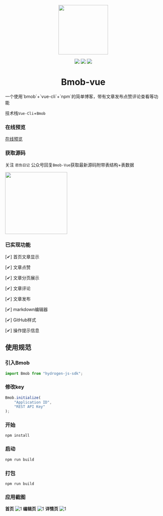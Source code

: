 <p align="center">
  <img width="160" src="http://crazy.lovemysoul.vip/demo/bmob-vue/image/blog-vue.png">
</p>
<p align="center">
 <img src="https://img.shields.io/github/stars/CrazyMrYan/Bmob-Vue?style=social.svg" />
 <img src="https://img.shields.io/badge/%20downloads-130/week-brightgreen.svg" />
 <img src="https://img.shields.io/npm/l/tool-funjs.svg" />
</p>

<h1 align="center">Bmob-vue</h1>
一个使用`bmob`+`vue-cli`+`npm`的简单博客，带有文章发布点赞评论查看等功能

技术栈`Vue-Cli`+`Bmob`

### 在线预览
[在线预览](http://crazy.lovemysoul.vip/gitdemo/bmob-vue)


### 获取源码
关注 ` 悲伤日记 ` 公众号回复` Bmob-Vue `获取最新源码附带表结构+表数据 

<img width=200 src="http://crazy-x-lovemysoul-x-vip.img.abc188.com/images/beishang.png">

### 已实现功能

[✔] 首页文章显示

[✔] 文章点赞

[✔] 文章分页展示

[✔] 文章评论

[✔] 文章发布

[✔] markdown编辑器

[✔] GitHub样式

[✔] 操作提示信息


## 使用规范

### 引入Bmob
``` javascript
import Bmob from "hydrogen-js-sdk";
```

### 修改key

``` javascript
Bmob.initialize(
    "Application ID",
    "REST API Key"
);
```

### 开始
``` javascrip
npm install
```

### 启动
``` javascript
npm run build
```

### 打包
``` javascrip
npm run build
```


### 应用截图
**首页**
![1](http://crazy.lovemysoul.vip/demo/bmob-vue/image/a1.png)
**编辑页**
![1](http://crazy.lovemysoul.vip/demo/bmob-vue/image/a2.jpg)
**详情页**
![1](http://crazy.lovemysoul.vip/demo/bmob-vue/image/a3.png)
